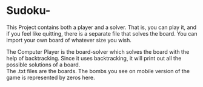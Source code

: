 # Sudoku-
This Project contains both a player and a solver. That is, you can play it, and if you feel like quitting, there is a separate file that solves the board. You can import your own board of whatever size you wish.  

The Computer Player is the board-solver which solves the board with the help of backtracking. Since it uses backtracking, it will print out all the possible solutions of a board.  
The .txt files are the boards. The bombs you see on mobile version of the game is represented by zeros here.  
